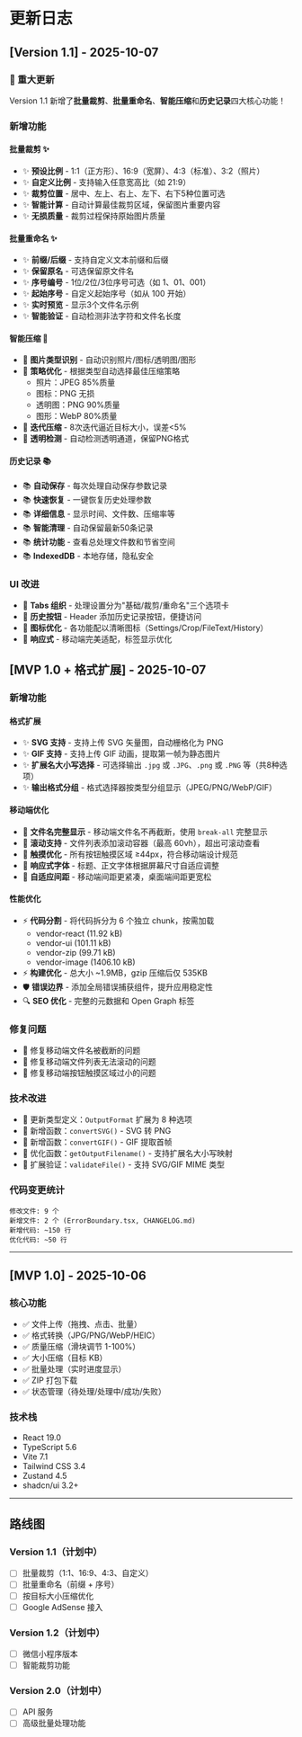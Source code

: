 # 更新日志

## [Version 1.1] - 2025-10-07

### 🎉 重大更新

Version 1.1 新增了**批量裁剪**、**批量重命名**、**智能压缩**和**历史记录**四大核心功能！

### 新增功能

#### 批量裁剪 ✨
- ✨ **预设比例** - 1:1（正方形）、16:9（宽屏）、4:3（标准）、3:2（照片）
- ✨ **自定义比例** - 支持输入任意宽高比（如 21:9）
- ✨ **裁剪位置** - 居中、左上、右上、左下、右下5种位置可选
- ✨ **智能计算** - 自动计算最佳裁剪区域，保留图片重要内容
- ✨ **无损质量** - 裁剪过程保持原始图片质量

#### 批量重命名 ✨
- ✨ **前缀/后缀** - 支持自定义文本前缀和后缀
- ✨ **保留原名** - 可选保留原文件名
- ✨ **序号编号** - 1位/2位/3位序号可选（如 1、01、001）
- ✨ **起始序号** - 自定义起始序号（如从 100 开始）
- ✨ **实时预览** - 显示3个文件名示例
- ✨ **智能验证** - 自动检测非法字符和文件名长度

#### 智能压缩 🧠
- 🧠 **图片类型识别** - 自动识别照片/图标/透明图/图形
- 🧠 **策略优化** - 根据类型自动选择最佳压缩策略
  - 照片：JPEG 85%质量
  - 图标：PNG 无损
  - 透明图：PNG 90%质量
  - 图形：WebP 80%质量
- 🧠 **迭代压缩** - 8次迭代逼近目标大小，误差<5%
- 🧠 **透明检测** - 自动检测透明通道，保留PNG格式

#### 历史记录 📚
- 📚 **自动保存** - 每次处理自动保存参数记录
- 📚 **快速恢复** - 一键恢复历史处理参数
- 📚 **详细信息** - 显示时间、文件数、压缩率等
- 📚 **智能清理** - 自动保留最新50条记录
- 📚 **统计功能** - 查看总处理文件数和节省空间
- 📚 **IndexedDB** - 本地存储，隐私安全

### UI 改进
- 🎨 **Tabs 组织** - 处理设置分为"基础/裁剪/重命名"三个选项卡
- 🎨 **历史按钮** - Header 添加历史记录按钮，便捷访问
- 🎨 **图标优化** - 各功能配以清晰图标（Settings/Crop/FileText/History）
- 🎨 **响应式** - 移动端完美适配，标签显示优化

## [MVP 1.0 + 格式扩展] - 2025-10-07

### 新增功能

#### 格式扩展
- ✨ **SVG 支持** - 支持上传 SVG 矢量图，自动栅格化为 PNG
- ✨ **GIF 支持** - 支持上传 GIF 动画，提取第一帧为静态图片
- ✨ **扩展名大小写选择** - 可选择输出 `.jpg` 或 `.JPG`、`.png` 或 `.PNG` 等（共8种选项）
- ✨ **输出格式分组** - 格式选择器按类型分组显示（JPEG/PNG/WebP/GIF）

#### 移动端优化
- 📱 **文件名完整显示** - 移动端文件名不再截断，使用 `break-all` 完整显示
- 📱 **滚动支持** - 文件列表添加滚动容器（最高 60vh），超出可滚动查看
- 📱 **触摸优化** - 所有按钮触摸区域 ≥44px，符合移动端设计规范
- 📱 **响应式字体** - 标题、正文字体根据屏幕尺寸自适应调整
- 📱 **自适应间距** - 移动端间距更紧凑，桌面端间距更宽松

#### 性能优化
- ⚡ **代码分割** - 将代码拆分为 6 个独立 chunk，按需加载
  - vendor-react (11.92 kB)
  - vendor-ui (101.11 kB)
  - vendor-zip (99.71 kB)
  - vendor-image (1406.10 kB)
- ⚡ **构建优化** - 总大小 ~1.9MB，gzip 压缩后仅 535KB
- 🛡️ **错误边界** - 添加全局错误捕获组件，提升应用稳定性
- 🔍 **SEO 优化** - 完整的元数据和 Open Graph 标签

### 修复问题
- 🐛 修复移动端文件名被截断的问题
- 🐛 修复移动端文件列表无法滚动的问题
- 🐛 修复移动端按钮触摸区域过小的问题

### 技术改进
- 📝 更新类型定义：`OutputFormat` 扩展为 8 种选项
- 🔧 新增函数：`convertSVG()` - SVG 转 PNG
- 🔧 新增函数：`convertGIF()` - GIF 提取首帧
- 🔧 优化函数：`getOutputFilename()` - 支持扩展名大小写映射
- 🔧 扩展验证：`validateFile()` - 支持 SVG/GIF MIME 类型

### 代码变更统计
```
修改文件: 9 个
新增文件: 2 个 (ErrorBoundary.tsx, CHANGELOG.md)
新增代码: ~150 行
优化代码: ~50 行
```

---

## [MVP 1.0] - 2025-10-06

### 核心功能
- ✅ 文件上传（拖拽、点击、批量）
- ✅ 格式转换（JPG/PNG/WebP/HEIC）
- ✅ 质量压缩（滑块调节 1-100%）
- ✅ 大小压缩（目标 KB）
- ✅ 批量处理（实时进度显示）
- ✅ ZIP 打包下载
- ✅ 状态管理（待处理/处理中/成功/失败）

### 技术栈
- React 19.0
- TypeScript 5.6
- Vite 7.1
- Tailwind CSS 3.4
- Zustand 4.5
- shadcn/ui 3.2+

---

## 路线图

### Version 1.1（计划中）
- [ ] 批量裁剪（1:1、16:9、4:3、自定义）
- [ ] 批量重命名（前缀 + 序号）
- [ ] 按目标大小压缩优化
- [ ] Google AdSense 接入

### Version 1.2（计划中）
- [ ] 微信小程序版本
- [ ] 智能裁剪功能

### Version 2.0（计划中）
- [ ] API 服务
- [ ] 高级批量处理功能
